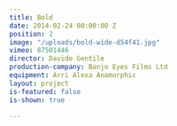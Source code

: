 ```yaml
---
title: Bold
date: 2014-02-24 00:00:00 Z
position: 2
image: "/uploads/bold-wide-d54f41.jpg"
vimeo: 87501446
director: Davide Gentile
production-company: Banjo Eyes Films Ltd
equipment: Arri Alexa Anamorphic
layout: project
is-featured: false
is-shown: true

---
```


